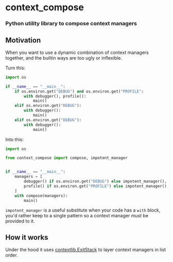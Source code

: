 # context_compose

### Python utility library to compose context managers

## Motivation

When you want to use a dynamic combination of context managers together, and the builtin ways are too ugly or inflexible.

Turn this:

```python
import os

if __name__ == "__main__":
    if os.environ.get("DEBUG") and os.environ.get("PROFILE":
        with debugger(), profile():
            main()
    elif os.environ.get("DEBUG"):
        with debugger():
            main()
    elif os.environ.get("DEBUG"):
        with debugger():
            main()
```

Into this:

```python
import os

from context_compose import compose, impotent_manager


if __name__ == "__main__":
    managers = [
        debugger() if os.environ.get("DEBUG") else impotent_manager(),
        profile() if os.environ.get("PROFILE") else impotent_manager(),
    ]
    with compose(managers):
        main()

```

`impotent_manager` is a useful substitute when your code has a `with` block, you'd rather keep to a single pattern so a context manager _must_ be provided to it.

## How it works

Under the hood it uses [contextlib.ExitStack](https://docs.python.org/3/library/contextlib.html#contextlib.ExitStack) to layer context managers in list order.
